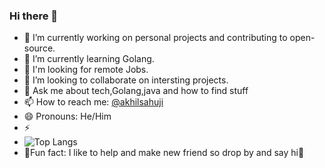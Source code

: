 ### Hi there 👋

- 🔭 I’m currently working on personal projects and contributing to open-source.
- 🌱 I’m currently learning Golang.
- 🙌 I'm looking for remote Jobs.
- 👯 I’m looking to collaborate on intersting projects.
- 💬 Ask me about tech,Golang,java and how to find stuff 
- 📫 How to reach me: [@akhilsahuji](https://twitter.com/akhilsahuji)
- 😄 Pronouns: He/Him
- ⚡
 - ![Top Langs](https://github-readme-stats.vercel.app/api/top-langs/?username=akhilsahuji&theme=tokyonight&hide=html,ruby,css,scss)
- 🧐Fun fact: I like to help and make new friend so drop by and say hi👋



